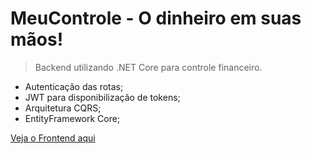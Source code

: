 # MeuControle - O dinheiro em suas mãos!
> Backend utilizando .NET Core para controle financeiro.

- Autenticação das rotas;
- JWT para disponibilização de tokens;
- Arquitetura CQRS;
- EntityFramework Core;

[Veja o Frontend aqui](https://github.com/GustavoRodrigues94/meucontrole)